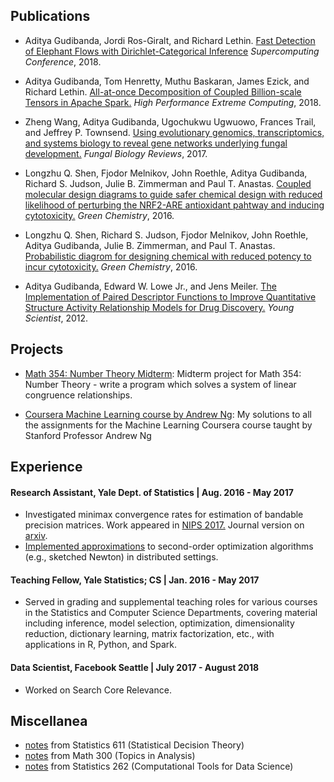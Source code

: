 ## Publications

* Aditya Gudibanda, Jordi Ros-Giralt, and Richard Lethin.  [Fast Detection of Elephant Flows with Dirichlet-Categorical Inference](https://github.com/hrithikguy/papers/blob/master/dirichlet.pdf)  _Supercomputing Conference_, 2018.

* Aditya Gudibanda, Tom Henretty, Muthu Baskaran, James Ezick, and Richard Lethin.  [All-at-once Decomposition of Coupled Billion-scale Tensors in Apache Spark.](https://github.com/hrithikguy/papers/blob/master/CPOPT.pdf)  _High Performance Extreme Computing_, 2018.

* Zheng Wang, Aditya Gudibanda, Ugochukwu Ugwuowo, Frances Trail, and Jeffrey P. Townsend.  [Using evolutionary genomics, transcriptomics, and systems biology to reveal gene networks underlying fungal development.](https://github.com/hrithikguy/papers/blob/master/fungal.pdf)  _Fungal Biology Reviews_, 2017.

* Longzhu Q. Shen, Fjodor Melnikov, John Roethle, Aditya Gudibanda, Richard S. Judson, Julie B. Zimmerman and Paul T. Anastas.  [Coupled molecular design diagrams to guide safer chemical design with reduced likelihood of perturbing the NRF2-ARE antioxidant pahtway and inducing cytotoxicity.](https://github.com/hrithikguy/papers/blob/master/c6gc02073a.pdf)  _Green Chemistry_, 2016.

* Longzhu Q. Shen, Richard S. Judson, Fjodor Melnikov, John Roethle, Aditya Gudibanda, Julie B. Zimmerman, and Paul T. Anastas.  [Probabilistic diagrom for designing chemical with reduced potency to incur cytotoxicity.](https://github.com/hrithikguy/papers/blob/master/c6gc01058j.pdf)  _Green Chemistry_, 2016.

* Aditya Gudibanda, Edward W. Lowe Jr., and Jens Meiler.  [The Implementation of Paired Descriptor Functions to Improve Quantitative Structure Activity Relationship Models for Drug Discovery.](https://github.com/hrithikguy/papers/blob/master/Gudibanda.pdf)  _Young Scientist_, 2012.

## Projects
* [Math 354: Number Theory Midterm](https://github.com/hrithikguy/Math354NumberTheory):
  Midterm project for Math 354: Number Theory - write a program which solves a system of linear congruence relationships.

* [Coursera Machine Learning course by Andrew Ng](https://github.com/hrithikguy/CourseraMachineLearning): 
  My solutions to all the assignments for the Machine Learning Coursera course taught by Stanford Professor Andrew Ng

  
## Experience

#### **Research Assistant, Yale Dept. of Statistics** | Aug. 2016 - May 2017
* Investigated minimax convergence rates for estimation of bandable precision
  matrices.  Work appeared in [NIPS 2017.](
  http://papers.nips.cc/paper/7074-minimax-estimation-of-bandable-precision-matrices)
  Journal version on [arxiv](https://arxiv.org/abs/1710.07006).
* [Implemented approximations](https://github.com/huisaddison/newton-sketch)
  to second-order optimization algorithms (e.g., sketched Newton) in
  distributed settings.

#### **Teaching Fellow, Yale Statistics; CS** | Jan. 2016 - May 2017
* Served in grading and supplemental teaching roles for various courses in
  the Statistics and Computer Science Departments, covering material including
  inference, model selection, optimization, dimensionality reduction,
  dictionary learning, matrix factorization, etc., with applications in
  R, Python, and Spark.

#### **Data Scientist, Facebook Seattle** | July 2017 - August 2018
* Worked on Search Core Relevance.


## Miscellanea
* [notes](pdfs/STAT611Notes.pdf) from Statistics 611 (Statistical Decision Theory)
* [notes](classnotes/math300.html) from Math 300 (Topics in Analysis)
* [notes](pdfs/STAT262Notes.pdf) from Statistics 262 (Computational Tools for
  Data Science)
